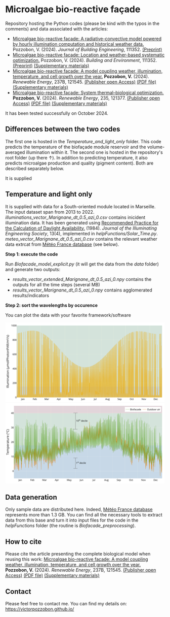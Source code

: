 # Microalgae bio-reactive façade

Repository hosting the Python codes (please be kind with the typos in the comments) and data associated with the articles:
- [Microalgae bio-reactive façade: A radiative-convective model powered by hourly illumination computation and historical weather data.](https://doi.org/10.1016/j.jobe.2024.109407) Pozzobon, V. (2024).  _Journal of Building Engineering_, 111352. [(Preprint)](https://victorpozzobon.github.io/assets/preprints/Pozzobon_2024_d.pdf)
- [Microalgae bio-reactive façade: Location and weather-based systematic optimization.](https://doi.org/10.1016/j.buildenv.2024.111352) Pozzobon, V. (2024).  _Building and Environment_, 111352. [(Preprint)](https://victorpozzobon.github.io/assets/preprints/Pozzobon_2024_b.pdf) [(Supplementary materials)](https://victorpozzobon.github.io/assets/preprints/Pozzobon_2024_b_Supplementary_Materials.pdf)
- [Microalgae bio-reactive façade: A model coupling weather, illumination, temperature, and cell growth over the year.](https://doi.org/10.1016/j.renene.2024.121545) **Pozzobon, V.** (2024).  _Renewable Energy_, 237B, 121545. [(Publisher open Access)](https://www.sciencedirect.com/science/article/pii/S0960148124014459/pdfft?md5=635ad712361fd1fd9967b9cbca3410c2&pid=1-s2.0-S0960148124014459-main.pdf) [(PDF file)](https://victorpozzobon.github.io/assets/preprints/Pozzobon_2024_g.pdf) [(Supplementary materials)](https://victorpozzobon.github.io/assets/preprints/Pozzobon_2024_g_Supplementary_Materials.pdf)
- [Microalgae bio-reactive façade: System thermal–biological optimization.](https://doi.org/10.1016/j.renene.2024.121377) **Pozzobon, V.** (2024).  _Renewable Energy_, 235, 121377. [(Publisher open Access)](https://www.sciencedirect.com/science/article/pii/S0960148124014459/pdfft?md5=635ad712361fd1fd9967b9cbca3410c2&pid=1-s2.0-S0960148124014459-main.pdf) [(PDF file)](https://victorpozzobon.github.io/assets/preprints/Pozzobon_2024_f.pdf) [(Supplementary materials)](https://victorpozzobon.github.io/assets/preprints/Pozzobon_2024_f_Supplementary_Materials.pdf)

It has been tested successfully on October 2024.

## Differences between the two codes

The first one is hosted in the _Temperature_and_light_only_ folder. This code predicts the temperature of the biofaçade module reservoir and the volume-averaged illumination within it. The second one is hosted in the repository's root folder (up there ↑). In addition to predicting temperature, it also predicts microalgae production and quality (pigment content). Both are described separately below.


It is supplied

## Temperature and light only

It is supplied with data for a South-oriented module located in Marseille. The input dataset span from 2013 to 2022. _illuminations_vector_Marignane_dt_0.5_azi_0.csv_ contains inicident illumination data. It has been generated using [Recommended Practice for the Calculation of Daylight Availability.](https://doi.org/10.1080/00994480.1984.10748791) (1984). _Journal of the Illuminating Engineering Society_, 13(4), implemented in _helpFunctions/Solar_Time.py_. _meteo_vector_Marignane_dt_0.5_azi_0.csv_ contains the relevant weather data extrcat from [Météo France database](https://donneespubliques.meteofrance.fr/?fond=produit&id_produit=90&id_rubrique=32) (see below).

__Step 1: execute the code__

Run _Biofacade_model_explicit.py_ (it will get the data from the _data_ folder) and generate two outputs:
- _results_vector_extended_Marignane_dt_0.5_azi_0.npy_ contains the outputs for all the time steps (several MB)
- _results_vector_Marignane_dt_0.5_azi_0.npy_ contains agglomerated results/indicators

__Step 2: sort the wavelengths by occurence__

You can plot the data with your favorite framework/software

![Image not found](./results/IllumYear.png?raw=true)
![Image not found](./results/TYear.png?raw=true)

## Data generation

Only sample data are distributed here. Indeed, [Météo France database](https://donneespubliques.meteofrance.fr/?fond=produit&id_produit=90&id_rubrique=32) represents more than 1.3 GB. You can find all the necessary tools to extract data from this base and turn it into input files for the code in the _helpFunctions_ folder (the routine is _Biofacade_preprocessing_).


## How to cite

Please cite the article presenting the complete biological model when reusing this work: [Microalgae bio-reactive façade: A model coupling weather, illumination, temperature, and cell growth over the year.](https://doi.org/10.1016/j.renene.2024.121545) **Pozzobon, V.** (2024).  _Renewable Energy_, 237B, 121545. [(Publisher open Access)](https://www.sciencedirect.com/science/article/pii/S0960148124014459/pdfft?md5=635ad712361fd1fd9967b9cbca3410c2&pid=1-s2.0-S0960148124014459-main.pdf) [(PDF file)](https://victorpozzobon.github.io/assets/preprints/Pozzobon_2024_g.pdf) [(Supplementary materials)](https://victorpozzobon.github.io/assets/preprints/Pozzobon_2024_g_Supplementary_Materials.pdf)

## Contact

Please feel free to contact me. You can find my details on: https://victorpozzobon.github.io/
